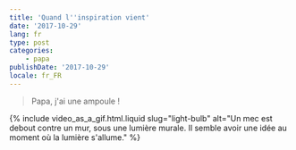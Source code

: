 ```yaml
---
title: 'Quand l''inspiration vient'
date: '2017-10-29'
lang: fr
type: post
categories:
    - papa
publishDate: '2017-10-29'
locale: fr_FR
---
```


> Papa, j'ai une ampoule !

{% include video_as_a_gif.html.liquid
    slug="light-bulb"
    alt="Un mec est debout contre un mur, sous une lumière murale. Il semble avoir une idée au moment où la lumière s'allume."
%}